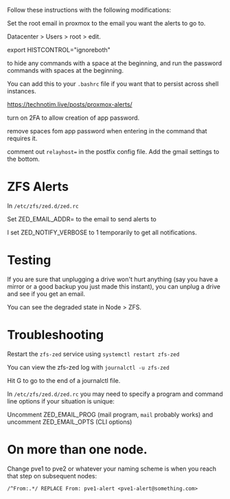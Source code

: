 Follow these instructions with the following modifications:

Set the root email in proxmox to the email you want the alerts to go to.

Datacenter > Users > root > edit.

export HISTCONTROL="ignoreboth"

to hide any commands with a space at the beginning, and run the password commands with spaces at the beginning.

You can add this to your `.bashrc` file if you want that to persist across shell instances.

https://technotim.live/posts/proxmox-alerts/

turn on 2FA to allow creation of app password.

remove spaces fom app password when entering in the command that requires it.

comment out `relayhost=` in the postfix config file. Add the gmail settings to the bottom.

# ZFS Alerts

In `/etc/zfs/zed.d/zed.rc`

Set ZED_EMAIL_ADDR=
to the email to send alerts to

I set ZED_NOTIFY_VERBOSE to 1 temporarily to get all notifications.

# Testing

If you are sure that unplugging a drive won't hurt anything (say you have a mirror or a good backup you just made this instant), you can unplug a drive and see if you get an email.

You can see the degraded state in Node > ZFS.

# Troubleshooting

Restart the `zfs-zed` service using `systemctl restart zfs-zed`

You can view the zfs-zed log with `journalctl -u zfs-zed`

Hit G to go to the end of a journalctl file.

In `/etc/zfs/zed.d/zed.rc`
you may need to specify a program and command line options if your situation is unique:

Uncomment ZED_EMAIL_PROG (mail program, `mail` probably works) and uncomment ZED_EMAIL_OPTS (CLI options)

# On more than one node.

Change pve1 to pve2 or whatever your naming scheme is when you reach that step on subsequent nodes:

`/^From:.*/ REPLACE From: pve1-alert <pve1-alert@something.com>`
